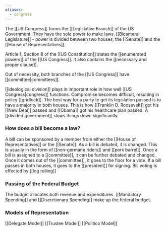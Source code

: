```yaml
---
aliases:
  - congress
---
```

The [[US Congress]] forms the [[Legislative Branch]] of the US Government. They have the sole power to make laws.
[[Bicameral Legislature]] - power is divided between two houses, the [[Senate]] and the [[House of Representatives]].

Article 1, Section 8 of the [[US Constitution]] states the [[enumerated powers]] of the [[US Congress]]. It also contains the [[necessary and proper clause]].

Out of necessity, both branches of the [[US Congress]] have [[committee|committees]]. 

[[ideological division]] plays in important role in how well [[US Congress|congress]] functions. 
	Compromise becomes difficult, resulting in policy [[gridlock]].	
	The best way for a party to get its legislation passed is to have a majority in both houses.
		This is how [[Franklin D. Roosevelt]] got his [[New Deal]] passed and [[Obama]] got his healthcare plan passed.
	A [[divided government]] slows things down significantly.
### How does a bill become a law?
A bill can be sponsored by a member from either the [[House of Representatives]] or the [[Senate]].
As a bill is debated, it is changed.
	This is usually in the form of [[non-germane riders]] and [[pork barrel]].
Once a bill is assigned to a [[committee]], it can be further debated and changed.
Once it comes out of the [[committee]], it goes to the floor for a vote.
If a bill passes in both houses, it goes to the [[president]] for signing.
	Bill voting is effected by [[log rolling]]

### Passing of the Federal Budget
The budget allocates both revenue and expenditures.
[[Mandatory Spending]] and [[Discretionary Spending]] make up the federal budget.

### Models of Representation
[[Delegate Model]]
[[Trustee Model]]
[[Politico Model]]